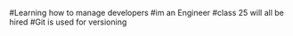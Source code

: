 #Learning how to manage developers
#im an Engineer
#class 25 will all be hired
#Git is used for versioning